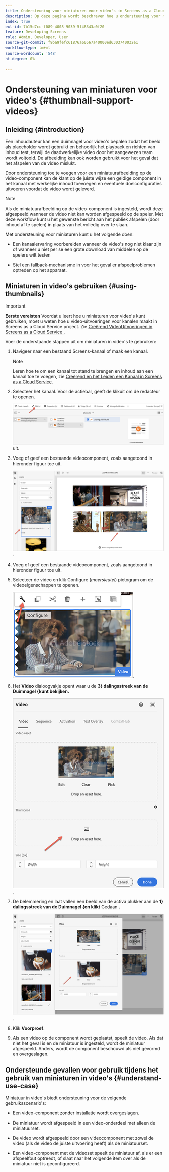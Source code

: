 ```yaml
---
title: Ondersteuning voor miniaturen voor video's in Screens as a Cloud Service
description: Op deze pagina wordt beschreven hoe u ondersteuning voor miniaturen voor video's in Screens as a Cloud Service kunt toevoegen.
index: true
exl-id: 7b15d7cc-f089-4008-9039-5f48343a0f20
feature: Developing Screens
role: Admin, Developer, User
source-git-commit: f9ba9fefc61876a60567a40000ed6303740032e1
workflow-type: tm+mt
source-wordcount: '548'
ht-degree: 0%

---
```


# Ondersteuning van miniaturen voor video&#39;s {#thumbnail-support-videos}

## Inleiding {#introduction}

Een inhoudauteur kan een duimnagel voor video&#39;s bepalen zodat het beeld als placeholder wordt gebruikt en behoorlijk het playback en richten van inhoud test, terwijl de daadwerkelijke video door het aangewezen team wordt voltooid. De afbeelding kan ook worden gebruikt voor het geval dat het afspelen van de video mislukt.

Door ondersteuning toe te voegen voor een miniatuurafbeelding op de video-component kan de klant op de juiste wijze een geldige component in het kanaal met werkelijke inhoud toevoegen en eventuele doelconfiguraties uitvoeren voordat de video wordt geleverd.

>[!NOTE]
>Als de miniatuurafbeelding op de video-component is ingesteld, wordt deze afgespeeld wanneer de video niet kan worden afgespeeld op de speler. Met deze workflow kunt u het gewenste bericht aan het publiek afspelen (door inhoud af te spelen) in plaats van het volledig over te slaan.

Met ondersteuning voor miniaturen kunt u het volgende doen:

* Een kanaalervaring voorbereiden wanneer de video&#39;s nog niet klaar zijn of wanneer u niet per se een grote download van middelen op de spelers wilt testen

* Stel een fallback-mechanisme in voor het geval er afspeelproblemen optreden op het apparaat.

## Miniaturen in video&#39;s gebruiken {#using-thumbnails}

>[!IMPORTANT]
>**Eerste vereisten**
>Voordat u leert hoe u miniaturen voor video&#39;s kunt gebruiken, moet u weten hoe u video-uitvoeringen voor kanalen maakt in Screens as a Cloud Service project. Zie [&#x200B; Creërend VideoUitvoeringen in Screens as a Cloud Service &#x200B;](/help/screens-cloud/configuring/creating-screens-video-renditions-cloud-service.md).

Voer de onderstaande stappen uit om miniaturen in video&#39;s te gebruiken:

1. Navigeer naar een bestaand Screens-kanaal of maak een kanaal.

   >[!NOTE]
   >Leren hoe te om een kanaal tot stand te brengen en inhoud aan een kanaal toe te voegen, zie [&#x200B; Creërend en het Leiden een Kanaal in Screens as a Cloud Service &#x200B;](https://experienceleague.adobe.com/docs/experience-manager-cloud-service/content/screens-as-cloud-service/create-content/creating-channels-screens-cloud.html?lang=nl-NL).

1. Selecteer het kanaal. Voor de actiebar, geeft de klik **&#x200B;**&#x200B;uit om de redacteur te openen.


   ![&#x200B; geef knoop op actiebar &#x200B;](/help/screens-cloud/using-core-product-features/assets/thumbnail-1.png) uit.

1. Voeg of geef een bestaande videocomponent, zoals aangetoond in hieronder figuur toe uit.

   ![&#x200B; Gemarkeerd beeld van een videoactiva &#x200B;](/help/screens-cloud/using-core-product-features/assets/thumbnail-2.png).

1. Voeg of geef een bestaande videocomponent, zoals aangetoond in hieronder figuur toe uit.

1. Selecteer de video en klik Configure (*moersleutel*) pictogram om de videoeigenschappen te openen.

   ![&#x200B; Geselecteerde beeld van videoactiva met pijl die aan het Configure pictogram richten, geportretteerd als moersleutel. op de toolbar &#x200B;](/help/screens-cloud/using-core-product-features/assets/thumbnail-3.png).

1. Het **Video** dialoogvakje opent waar u de **3&rbrace; dalingsstreek van de Duimnagel &lbrace;kunt bekijken.**

   ![&#x200B; de dialoogdoos die van de Video beeld van videoactiva en de duimnageldoos toont &#x200B;](/help/screens-cloud/using-core-product-features/assets/thumbnail-4.png).

1. De belemmering en laat vallen een beeld van de activa plukker aan de **1&rbrace; dalingsstreek van de Duimnagel &lbrace;en klikt** Gedaan **.**

   ![&#x200B; de beeldplukker van Activa die achter de Videodialoogdoos met beeldactiva wordt getoond in de de dalingsdoos van de Duimnagel &#x200B;](/help/screens-cloud/using-core-product-features/assets/thumbnail-5.png).

1. Klik **Voorproef**.

1. Als een video op de component wordt geplaatst, speelt de video. Als dat niet het geval is en de miniatuur is ingesteld, wordt de miniatuur afgespeeld. Anders, wordt de component beschouwd als niet gevormd en overgeslagen.

## Ondersteunde gevallen voor gebruik tijdens het gebruik van miniaturen in video&#39;s {#understand-use-case}

Miniatuur in video&#39;s biedt ondersteuning voor de volgende gebruiksscenario&#39;s:

* Een video-component zonder installatie wordt overgeslagen.

* De miniatuur wordt afgespeeld in een video-onderdeel met alleen de miniatuurset.

* De video wordt afgespeeld door een videocomponent met zowel de video (als de video de juiste uitvoering heeft) als de miniatuurset.

* Een video-component met de videoset speelt de miniatuur af, als er een afspeelfout optreedt, of slaat naar het volgende item over als de miniatuur niet is geconfigureerd.
